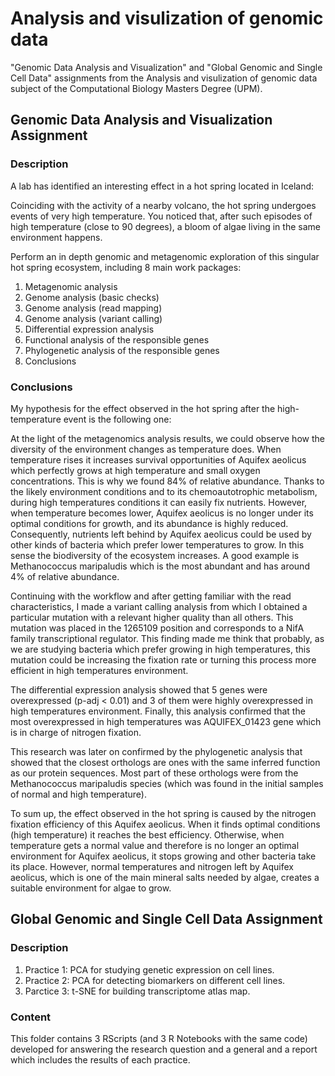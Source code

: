 # Analysis and visulization of genomic data
"Genomic Data Analysis and Visualization" and "Global Genomic and Single Cell Data" assignments from the Analysis and visulization of genomic data subject of the Computational Biology Masters Degree (UPM).

## Genomic Data Analysis and Visualization Assignment

### Description
A lab has identified an interesting effect in a hot spring located in Iceland:

Coinciding with the activity of a nearby volcano, the hot spring undergoes events of very high
temperature. You noticed that, after such episodes of high temperature (close to 90 degrees), a
bloom of algae living in the same environment happens.

Perform an in depth genomic and metagenomic exploration of this singular hot spring ecosystem, including 8 main work packages:

1. Metagenomic analysis
2. Genome analysis (basic checks)
3. Genome analysis (read mapping)
4. Genome analysis (variant calling)
5. Differential expression analysis
6. Functional analysis of the responsible genes
7. Phylogenetic analysis of the responsible genes
8. Conclusions

### Conclusions

My hypothesis for the effect observed in the hot spring after the high-temperature event is the
following one:

At the light of the metagenomics analysis results, we could observe how the diversity of the environment changes as temperature does. When temperature rises it increases survival opportunities
of Aquifex aeolicus which perfectly grows at high temperature and small oxygen concentrations.
This is why we found 84% of relative abundance. Thanks to the likely environment conditions and
to its chemoautotrophic metabolism, during high temperatures conditions it can easily fix nutrients. However, when temperature becomes lower, Aquifex aeolicus is no longer under its optimal
conditions for growth, and its abundance is highly reduced. Consequently, nutrients left behind
by Aquifex aeolicus could be used by other kinds of bacteria which prefer lower temperatures to
grow. In this sense the biodiversity of the ecosystem increases. A good example is Methanococcus
maripaludis which is the most abundant and has around 4% of relative abundance.

Continuing with the workflow and after getting familiar with the read characteristics, I made a
variant calling analysis from which I obtained a particular mutation with a relevant higher quality
than all others. This mutation was placed in the 1265109 position and corresponds to a NifA family
transcriptional regulator. This finding made me think that probably, as we are studying bacteria
which prefer growing in high temperatures, this mutation could be increasing the fixation rate or
turning this process more efficient in high temperatures environment.

The differential expression analysis showed that 5 genes were overexpressed (p-adj < 0.01) and 3 of
them were highly overexpressed in high temperatures environment. Finally, this analysis confirmed
that the most overexpressed in high temperatures was AQUIFEX_01423 gene which is in charge
of nitrogen fixation.

This research was later on confirmed by the phylogenetic analysis that showed that the closest
orthologs are ones with the same inferred function as our protein sequences. Most part of these
orthologs were from the Methanococcus maripaludis species (which was found in the initial samples
of normal and high temperature).

To sum up, the effect observed in the hot spring is caused by the nitrogen fixation efficiency of
this Aquifex aeolicus. When it finds optimal conditions (high temperature) it reaches the best
efficiency. Otherwise, when temperature gets a normal value and therefore is no longer an optimal
environment for Aquifex aeolicus, it stops growing and other bacteria take its place. However,
normal temperatures and nitrogen left by Aquifex aeolicus, which is one of the main mineral salts
needed by algae, creates a suitable environment for algae to grow.


## Global Genomic and Single Cell Data Assignment
### Description
1. Practice 1: PCA for studying genetic expression on cell lines.
2. Practice 2: PCA for detecting biomarkers on different cell lines.
3. Parctice 3: t-SNE for building transcriptome atlas map.

### Content
This folder contains 3 RScripts (and 3 R Notebooks with the same code) developed for answering the research question and a general and a report which includes the results of each practice.
